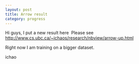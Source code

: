 ```yaml
---
layout: post
title: Arrow result
category: progress
---
```

Hi guys, I put a new result here 
Please see 
<http://www.cs.ubc.ca/~ichaos/research/nbview/arrow-up.html>

Right now I am training on a bigger dataset.

ichao
